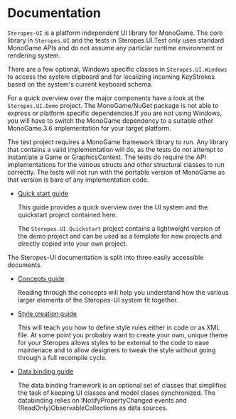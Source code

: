 ﻿# Documentation

``Steropes-UI`` is a platform independent UI library for MonoGame. The core library
in ``Steropes.UI`` and the tests in Steropes.UI.Test only uses standard MonoGame APIs 
and do not assume any particlar runtime environment or rendering system. 

There are a few optional, Windows specific classes in ``Steropes.UI.Windows`` to 
access the system clipboard and for localizing incoming KeyStrokes based on the 
system's current keyboard schema. 

For a quick overview over the major components have a look at the ``Steropes.UI.Demo``
project. The MonoGame/NuGet package is not able to express or platform specific 
dependencies.If you are not using Windows, you will have to switch the MonoGame 
dependency to a suitable other MonoGame 3.6 implementation for your target 
platform. 

The test project requires a MonoGame framework library to run. Any library that
contains a valid implementation will do, as the tests do not attempt to instantiate 
a Game or GraphicsContext. The tests do require the API implementations for the
various structs and other structural classes to run correctly. The tests will
not run with the portable version of MonoGame as that version is bare of any
implementation code.

* [Quick start guide](quickstart.md)
 
  This guide provides a quick overview over the UI system and the quickstart
  project contained here. 

  The ``Steropes.UI.Quickstart`` project contains a lightweight version of the demo
  project and can be used as a template for new projects and directly copied into 
  your own project.

The Steropes-UI documentation is split into three easily accessible documents.
  
* [Concepts guide](concepts.md)
 
  Reading through the concepts will help you understand how the various larger 
  elements of the Steropes-UI system fit together. 

* [Style creation guide](style.md)
 
  This will teach you how to define style rules either in code or as XML file.
  At some point you probably want to create your own, unique theme for your
  Steropes allows styles to be external to the code to ease maintenace and to
  allow designers to tweak the style without going through a full recompile 
  cycle.
  
* [Data binding guide](databinding.md)
   
  The data binding framework is an optional set of classes that simplifies 
  the task of keeping UI classes and model clases synchronized. The databinding
  relies on INotifyPropertyChanged events and (ReadOnly)ObservableCollections
  as data sources.

